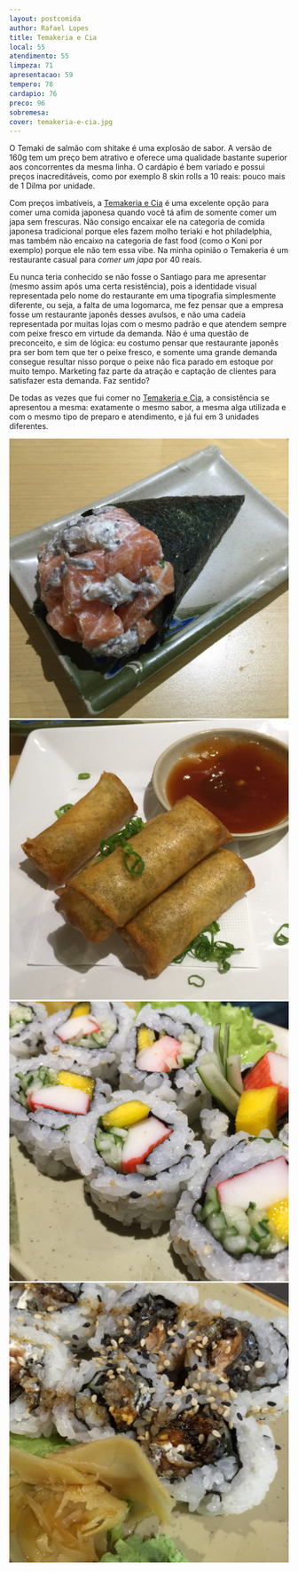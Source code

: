 ```yaml
---
layout: postcomida
author: Rafael Lopes
title: Temakeria e Cia
local: 55
atendimento: 55
limpeza: 71
apresentacao: 59
tempero: 78
cardapio: 76
preco: 96
sobremesa:
cover: temakeria-e-cia.jpg
---
```


O Temaki de salmão com shitake é uma explosão de sabor. A versão de 160g tem um preço bem atrativo e oferece uma qualidade bastante superior aos concorrentes da mesma linha. O cardápio é bem variado e possui preços inacreditáveis, como por exemplo 8 skin rolls a 10 reais: pouco mais de 1 Dilma por unidade.

Com preços imbatíveis, a [Temakeria e Cia] é uma excelente opção para comer uma comida japonesa quando você tá afim de somente comer um japa sem frescuras. Não consigo encaixar ele na categoria de comida japonesa tradicional porque eles fazem molho teriaki e hot philadelphia, mas também não encaixo na categoria de fast food (como o Koni por exemplo) porque ele não tem essa vibe. Na minha opinião o Temakeria é um restaurante casual para _comer um japa_ por 40 reais.

Eu nunca teria conhecido se não fosse o Santiago para me apresentar (mesmo assim após uma certa resistência), pois a identidade visual representada pelo nome do restaurante em uma tipografia simplesmente diferente, ou seja, a falta de uma logomarca, me fez pensar que a empresa fosse um restaurante japonês desses avulsos, e não uma cadeia representada por muitas lojas com o mesmo padrão e que atendem sempre com peixe fresco em virtude da demanda. Não é uma questão de preconceito, e sim de lógica: eu costumo pensar que restaurante japonês pra ser bom tem que ter o peixe fresco, e somente uma grande demanda consegue resultar nisso porque o peixe não fica parado em estoque por muito tempo. Marketing faz parte da atração e captação de clientes para satisfazer esta demanda. Faz sentido?

De todas as vezes que fui comer no [Temakeria e Cia], a consistência se apresentou a mesma: exatamente o mesmo sabor, a mesma alga utilizada e com o mesmo tipo de preparo e atendimento, e já fui em 3 unidades diferentes.

![Image](/media/temakeria-e-cia-1.jpg)
![Image](/media/temakeria-e-cia-2.jpg)
![Image](/media/temakeria-e-cia-3.jpg)
![Image](/media/temakeria-e-cia-4.jpg)


[Temakeria e Cia]: http://www.temakeria-ecia.com/
